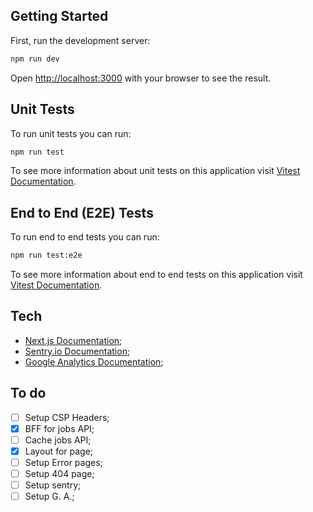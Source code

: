 ## Getting Started

First, run the development server:

```bash
npm run dev
```

Open [http://localhost:3000](http://localhost:3000) with your browser to see the result.

## Unit Tests

To run unit tests you can run:

```bash
npm run test
```

To see more information about unit tests on this application visit [Vitest Documentation](https://vitest.dev/guide/).

## End to End (E2E) Tests

To run end to end tests you can run:

```bash
npm run test:e2e
```

To see more information about end to end tests on this application visit [Vitest Documentation](https://vitest.dev/guide/).

## Tech

- [Next.js Documentation](https://nextjs.org/docs);
- [Sentry.io Documentation](https://docs.sentry.io);
- [Google Analytics Documentation](https://developers.google.com/analytics/);


## To do

- [ ] Setup CSP Headers;
- [x] BFF for jobs API;
- [ ] Cache jobs API;
- [x] Layout for page;
- [ ] Setup Error pages;
- [ ] Setup 404 page;
- [ ] Setup sentry;
- [ ] Setup G. A.;
